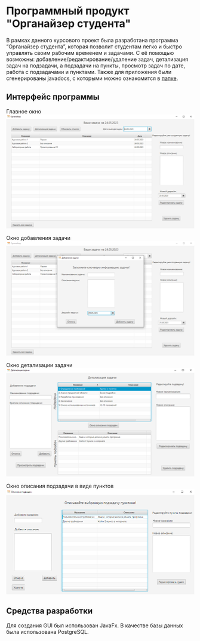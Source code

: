 # Программный продукт "Органайзер студента"
В рамках данного курсового проект была разработана программа “Органайзер студента”, которая позволит студентам легко и быстро управлять своим рабочим временем и задачами.
С её помощью возможны: добавление/редактирование/удаление задач, детализация задач на подзадачи, а подзадачи на пункты, просмотр задач по дате, работа с подзадачами и пунктами.
Также для приложения были сгенерированы javadocs, с которыми можно ознакомится в [папке](https://github.com/Sergej-G/Student-Organaizer-TaskMaster/tree/master/JavaDocs). 

## Интерфейс программы
Главное окно
![Главное окно](imgForInter/1.PNG)

Окно добавления задачи
![Окно добавления задачи](imgForInter/2.PNG)

Окно детализации задачи
![Окно детализации задачи](imgForInter/3.PNG)

Окно описания подзадачи в виде пунктов
![Окно описания подзадачи в виде пунктов](imgForInter/4.PNG)

## Средства разработки
Для создания GUI был использован JavaFx. В качестве базы данных была использована PostgreSQL.
